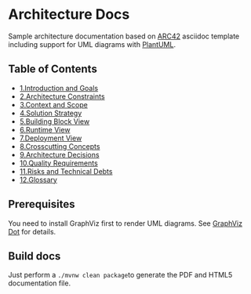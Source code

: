 # Architecture Docs

Sample architecture documentation based on [ARC42](https://arc42.org) asciidoc template including support for UML diagrams with [PlantUML](https://plantuml.com).

## Table of Contents

* [1.Introduction and Goals](src/docs/asciidoc/chapters/01_introduction_and_goals.adoc)
* [2.Architecture Constraints](src/docs/asciidoc/chapters/02_architecture_constraints.adoc)
* [3.Context and Scope](src/docs/asciidoc/chapters/03_system_scope_and_context.adoc)
* [4.Solution Strategy](src/docs/asciidoc/chapters/04_solution_strategy.adoc)
* [5.Building Block View](src/docs/asciidoc/chapters/05_building_block_view.adoc)
* [6.Runtime View](src/docs/asciidoc/chapters/06_runtime_view.adoc)
* [7.Deployment View](src/docs/asciidoc/chapters/07_deployment_view.adoc)
* [8.Crosscutting Concepts](src/docs/asciidoc/chapters/08_concepts.adoc)
* [9.Architecture Decisions](src/docs/asciidoc/chapters/09_architecture_decisions.adoc)
* [10.Quality Requirements](src/docs/asciidoc/chapters/10_quality_requirements.adoc)
* [11.Risks and Technical Debts](src/docs/asciidoc/chapters/11_technical_risks.adoc)
* [12.Glossary](src/docs/asciidoc/chapters/12_glossary.adoc)

## Prerequisites

You need to install GraphViz first to render UML diagrams.
See [GraphViz Dot](https://plantuml.com/graphviz-dot) for details.

## Build docs

Just perform a `./mvnw clean package`to generate the PDF and HTML5 documentation file.
